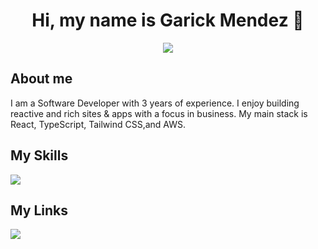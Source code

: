 <div align="center">
  <h1>Hi, my name is Garick Mendez 👋</h1>
  <a href="https://garickm.com">
    <img src="https://skillicons.dev/icons?i=vercel" />
  </a>
</div>

<div align="left">
  <h2>About me</h2>
  <p>I am a Software Developer with 3 years of experience. I enjoy building reactive and rich sites & apps with a focus in business. My main stack is React, TypeScript, Tailwind CSS,and AWS.</p>
</div>

<div align="left">
  <h2>My Skills</h2>
  <img src="https://skillicons.dev/icons?i=react,ts,tailwind,python,aws&perline=5" />
</div>

<div align="left">
  <h2>My Links</h2>
  <a href="https://linkedin.com/in/garick-mendez/">
    <img src="https://skillicons.dev/icons?i=linkedin" />
  </a>
</div>

